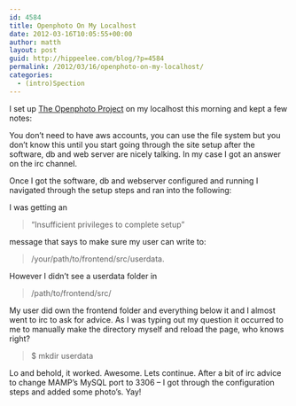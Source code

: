 ```yaml
---
id: 4584
title: Openphoto On My Localhost
date: 2012-03-16T10:05:55+00:00
author: matth
layout: post
guid: http://hippeelee.com/blog/?p=4584
permalink: /2012/03/16/openphoto-on-my-localhost/
categories:
  - (intro)Spection
---
```

I set up [The Openphoto Project](http://theopenphotoproject.org/) on my localhost this morning and kept a few notes:

You don&#8217;t need to have aws accounts, you can use the file system but you don&#8217;t know this until you start going through the site setup after the software, db and web server are nicely talking. In my case I got an answer on the irc channel.

Once I got the software, db and webserver configured and running I navigated through the setup steps and ran into the following:

I was getting an

> &#8220;Insufficient privileges to complete setup&#8221;

message that says to make sure my user can write to:

> /your/path/to/frontend/src/userdata.

However I didn&#8217;t see a userdata folder in

> /path/to/frontend/src/

My user did own the frontend folder and everything below it and I almost went to irc to ask for advice. As I was typing out my question it occurred to me to manually make the directory myself and reload the page, who knows right?

> $ mkdir userdata

Lo and behold, it worked. Awesome. Lets continue. After a bit of irc advice to change MAMP&#8217;s MySQL port to 3306 &#8211; I got through the configuration steps and added some photo&#8217;s. Yay!